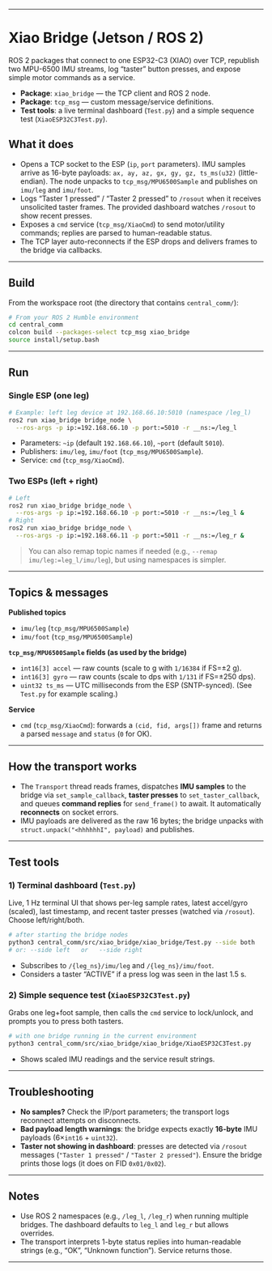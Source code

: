 

---

# Xiao Bridge (Jetson / ROS 2)

ROS 2 packages that connect to one ESP32-C3 (XIAO) over TCP, republish two MPU-6500 IMU streams, log “taster” button presses, and expose simple motor commands as a service.

* **Package**: `xiao_bridge` — the TCP client and ROS 2 node.&#x20;
* **Package**: `tcp_msg` — custom message/service definitions.
* **Test tools**: a live terminal dashboard (`Test.py`) and a simple sequence test (`XiaoESP32C3Test.py`).


## What it does

* Opens a TCP socket to the ESP (`ip`, `port` parameters). IMU samples arrive as 16-byte payloads: `ax, ay, az, gx, gy, gz, ts_ms(u32)` (little-endian). The node unpacks to `tcp_msg/MPU6500Sample` and publishes on `imu/leg` and `imu/foot`.&#x20;
* Logs “Taster 1 pressed” / “Taster 2 pressed” to `/rosout` when it receives unsolicited taster frames. The provided dashboard watches `/rosout` to show recent presses.
* Exposes a `cmd` service (`tcp_msg/XiaoCmd`) to send motor/utility commands; replies are parsed to human-readable status.&#x20;
* The TCP layer auto-reconnects if the ESP drops and delivers frames to the bridge via callbacks.&#x20;

---

## Build

From the workspace root (the directory that contains `central_comm/`):

```bash
# From your ROS 2 Humble environment
cd central_comm
colcon build --packages-select tcp_msg xiao_bridge
source install/setup.bash
```

---

## Run

### Single ESP (one leg)

```bash
# Example: left leg device at 192.168.66.10:5010 (namespace /leg_l)
ros2 run xiao_bridge bridge_node \
  --ros-args -p ip:=192.168.66.10 -p port:=5010 -r __ns:=/leg_l
```

* Parameters: `~ip` (default `192.168.66.10`), `~port` (default `5010`).&#x20;
* Publishers: `imu/leg`, `imu/foot` (`tcp_msg/MPU6500Sample`).&#x20;
* Service: `cmd` (`tcp_msg/XiaoCmd`).&#x20;

### Two ESPs (left + right)

```bash
# Left
ros2 run xiao_bridge bridge_node \
  --ros-args -p ip:=192.168.66.10 -p port:=5010 -r __ns:=/leg_l &
# Right
ros2 run xiao_bridge bridge_node \
  --ros-args -p ip:=192.168.66.11 -p port:=5011 -r __ns:=/leg_r &
```

> You can also remap topic names if needed (e.g., `--remap imu/leg:=leg_l/imu/leg`), but using namespaces is simpler.

---

## Topics & messages

**Published topics**

* `imu/leg`  (`tcp_msg/MPU6500Sample`)
* `imu/foot` (`tcp_msg/MPU6500Sample`)&#x20;

**`tcp_msg/MPU6500Sample` fields (as used by the bridge)**

* `int16[3] accel` — raw counts (scale to g with `1/16384` if FS=±2 g).
* `int16[3] gyro` — raw counts (scale to dps with `1/131` if FS=±250 dps).
* `uint32 ts_ms` — UTC milliseconds from the ESP (SNTP-synced).
  (See `Test.py` for example scaling.)&#x20;

**Service**

* `cmd` (`tcp_msg/XiaoCmd`): forwards a `(cid, fid, args[])` frame and returns a parsed `message` and `status` (`0` for OK).&#x20;

---

## How the transport works

* The `Transport` thread reads frames, dispatches **IMU samples** to the bridge via `set_sample_callback`, **taster presses** to `set_taster_callback`, and queues **command replies** for `send_frame()` to await. It automatically **reconnects** on socket errors.&#x20;
* IMU payloads are delivered as the raw 16 bytes; the bridge unpacks with `struct.unpack("<hhhhhhI", payload)` and publishes.&#x20;

---

## Test tools

### 1) Terminal dashboard (`Test.py`)

Live, 1 Hz terminal UI that shows per-leg sample rates, latest accel/gyro (scaled), last timestamp, and recent taster presses (watched via `/rosout`). Choose left/right/both.

```bash
# after starting the bridge nodes
python3 central_comm/src/xiao_bridge/xiao_bridge/Test.py --side both
# or: --side left   or   --side right
```

* Subscribes to `/{leg_ns}/imu/leg` and `/{leg_ns}/imu/foot`.
* Considers a taster “ACTIVE” if a press log was seen in the last 1.5 s.&#x20;

### 2) Simple sequence test (`XiaoESP32C3Test.py`)

Grabs one leg+foot sample, then calls the `cmd` service to lock/unlock, and prompts you to press both tasters.

```bash
# with one bridge running in the current environment
python3 central_comm/src/xiao_bridge/xiao_bridge/XiaoESP32C3Test.py
```

* Shows scaled IMU readings and the service result strings.&#x20;

---

## Troubleshooting

* **No samples?** Check the IP/port parameters; the transport logs reconnect attempts on disconnects.&#x20;
* **Bad payload length warnings**: the bridge expects exactly **16-byte** IMU payloads (6×`int16` + `uint32`).&#x20;
* **Taster not showing in dashboard**: presses are detected via `/rosout` messages (`"Taster 1 pressed"` / `"Taster 2 pressed"`). Ensure the bridge prints those logs (it does on FID `0x01/0x02`).

---

## Notes

* Use ROS 2 namespaces (e.g., `/leg_l`, `/leg_r`) when running multiple bridges. The dashboard defaults to `leg_l` and `leg_r` but allows overrides.&#x20;
* The transport interprets 1-byte status replies into human-readable strings (e.g., “OK”, “Unknown function”). Service returns those.&#x20;

---

